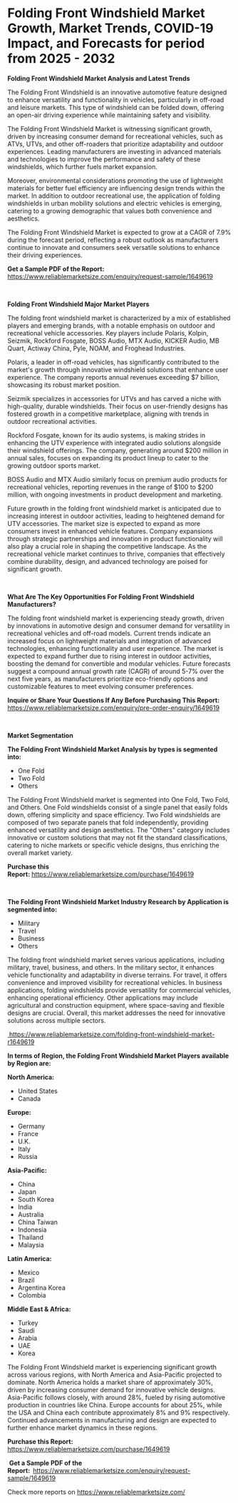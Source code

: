 <p><h1>Folding Front Windshield Market Growth, Market Trends, COVID-19 Impact, and Forecasts for period from 2025 - 2032</h1></p><p><strong>Folding Front Windshield Market Analysis and Latest Trends</strong></p>
<p><p>The Folding Front Windshield is an innovative automotive feature designed to enhance versatility and functionality in vehicles, particularly in off-road and leisure markets. This type of windshield can be folded down, offering an open-air driving experience while maintaining safety and visibility. </p><p>The Folding Front Windshield Market is witnessing significant growth, driven by increasing consumer demand for recreational vehicles, such as ATVs, UTVs, and other off-roaders that prioritize adaptability and outdoor experiences. Leading manufacturers are investing in advanced materials and technologies to improve the performance and safety of these windshields, which further fuels market expansion.</p><p>Moreover, environmental considerations promoting the use of lightweight materials for better fuel efficiency are influencing design trends within the market. In addition to outdoor recreational use, the application of folding windshields in urban mobility solutions and electric vehicles is emerging, catering to a growing demographic that values both convenience and aesthetics. </p><p>The Folding Front Windshield Market is expected to grow at a CAGR of 7.9% during the forecast period, reflecting a robust outlook as manufacturers continue to innovate and consumers seek versatile solutions to enhance their driving experiences.</p></p>
<p><strong>Get a Sample PDF of the Report:&nbsp;</strong> <a href="https://www.reliablemarketsize.com/enquiry/request-sample/1649619?utm_campaign=3199&utm_medium=2&utm_source=Github&utm_content=ia&utm_term=26032025&utm_id=folding-front-windshield">https://www.reliablemarketsize.com/enquiry/request-sample/1649619</a></p>
<p>&nbsp;</p>
<p><strong>Folding Front Windshield Major Market Players</strong></p>
<p><p>The folding front windshield market is characterized by a mix of established players and emerging brands, with a notable emphasis on outdoor and recreational vehicle accessories. Key players include Polaris, Kolpin, Seizmik, Rockford Fosgate, BOSS Audio, MTX Audio, KICKER Audio, MB Quart, Actiway China, Pyle, NOAM, and Froghead Industries. </p><p>Polaris, a leader in off-road vehicles, has significantly contributed to the market's growth through innovative windshield solutions that enhance user experience. The company reports annual revenues exceeding $7 billion, showcasing its robust market position.</p><p>Seizmik specializes in accessories for UTVs and has carved a niche with high-quality, durable windshields. Their focus on user-friendly designs has fostered growth in a competitive marketplace, aligning with trends in outdoor recreational activities.</p><p>Rockford Fosgate, known for its audio systems, is making strides in enhancing the UTV experience with integrated audio solutions alongside their windshield offerings. The company, generating around $200 million in annual sales, focuses on expanding its product lineup to cater to the growing outdoor sports market.</p><p>BOSS Audio and MTX Audio similarly focus on premium audio products for recreational vehicles, reporting revenues in the range of $100 to $200 million, with ongoing investments in product development and marketing.</p><p>Future growth in the folding front windshield market is anticipated due to increasing interest in outdoor activities, leading to heightened demand for UTV accessories. The market size is expected to expand as more consumers invest in enhanced vehicle features. Company expansions through strategic partnerships and innovation in product functionality will also play a crucial role in shaping the competitive landscape. As the recreational vehicle market continues to thrive, companies that effectively combine durability, design, and advanced technology are poised for significant growth.</p></p>
<p>&nbsp;</p>
<p><strong>What Are The Key Opportunities For Folding Front Windshield Manufacturers?</strong></p>
<p><p>The folding front windshield market is experiencing steady growth, driven by innovations in automotive design and consumer demand for versatility in recreational vehicles and off-road models. Current trends indicate an increased focus on lightweight materials and integration of advanced technologies, enhancing functionality and user experience. The market is expected to expand further due to rising interest in outdoor activities, boosting the demand for convertible and modular vehicles. Future forecasts suggest a compound annual growth rate (CAGR) of around 5-7% over the next five years, as manufacturers prioritize eco-friendly options and customizable features to meet evolving consumer preferences.</p></p>
<p><strong>Inquire or Share Your Questions If Any Before Purchasing This Report:</strong> <a href="https://www.reliablemarketsize.com/enquiry/pre-order-enquiry/1649619?utm_campaign=3199&utm_medium=2&utm_source=Github&utm_content=ia&utm_term=26032025&utm_id=folding-front-windshield">https://www.reliablemarketsize.com/enquiry/pre-order-enquiry/1649619</a></p>
<p>&nbsp;</p>
<p><strong>Market Segmentation</strong></p>
<p><strong>The Folding Front Windshield Market Analysis by types is segmented into:</strong></p>
<p><ul><li>One Fold</li><li>Two Fold</li><li>Others</li></ul></p>
<p><p>The Folding Front Windshield market is segmented into One Fold, Two Fold, and Others. One Fold windshields consist of a single panel that easily folds down, offering simplicity and space efficiency. Two Fold windshields are composed of two separate panels that fold independently, providing enhanced versatility and design aesthetics. The "Others" category includes innovative or custom solutions that may not fit the standard classifications, catering to niche markets or specific vehicle designs, thus enriching the overall market variety.</p></p>
<p><strong>Purchase this Report:&nbsp;</strong><a href="https://www.reliablemarketsize.com/purchase/1649619?utm_campaign=3199&utm_medium=2&utm_source=Github&utm_content=ia&utm_term=26032025&utm_id=folding-front-windshield">https://www.reliablemarketsize.com/purchase/1649619</a></p>
<p>&nbsp;</p>
<p><strong>The Folding Front Windshield Market Industry Research by Application is segmented into:</strong></p>
<p><ul><li>Military</li><li>Travel</li><li>Business</li><li>Others</li></ul></p>
<p><p>The folding front windshield market serves various applications, including military, travel, business, and others. In the military sector, it enhances vehicle functionality and adaptability in diverse terrains. For travel, it offers convenience and improved visibility for recreational vehicles. In business applications, folding windshields provide versatility for commercial vehicles, enhancing operational efficiency. Other applications may include agricultural and construction equipment, where space-saving and flexible designs are crucial. Overall, this market addresses the need for innovative solutions across multiple sectors.</p></p>
<p><a href="https://www.reliablemarketsize.com/folding-front-windshield-market-r1649619?utm_campaign=3199&utm_medium=2&utm_source=Github&utm_content=ia&utm_term=26032025&utm_id=folding-front-windshield">&nbsp;https://www.reliablemarketsize.com/folding-front-windshield-market-r1649619</a></p>
<p><strong>In terms of Region, the Folding Front Windshield Market Players available by Region are:</strong></p>
<p>
    <p> <strong> North America: </strong>
        <ul>
            <li>United States</li>
            <li>Canada</li>
        </ul>
        </p> 
    <p> <strong> Europe: </strong>
        <ul>
            <li>Germany</li>
            <li>France</li>
            <li>U.K.</li>
            <li>Italy</li>
            <li>Russia</li>
        </ul>
        </p> 
    <p> <strong> Asia-Pacific: </strong>
        <ul>
            <li>China</li>
            <li>Japan</li>
            <li>South Korea</li>
            <li>India</li>
            <li>Australia</li>
            <li>China Taiwan</li>
            <li>Indonesia</li>
            <li>Thailand</li>
            <li>Malaysia</li>
        </ul>
        </p> 
    <p> <strong> Latin America: </strong>
        <ul>
            <li>Mexico</li>
            <li>Brazil</li>
            <li>Argentina Korea</li>
            <li>Colombia</li>
        </ul>
        </p> 
    <p> <strong> Middle East & Africa: </strong>
        <ul>
            <li>Turkey</li>
            <li>Saudi</li>
            <li>Arabia</li>
            <li>UAE</li>
            <li>Korea</li>
        </ul>
    </p>
    </p>
<p><p>The Folding Front Windshield market is experiencing significant growth across various regions, with North America and Asia-Pacific projected to dominate. North America holds a market share of approximately 30%, driven by increasing consumer demand for innovative vehicle designs. Asia-Pacific follows closely, with around 28%, fueled by rising automotive production in countries like China. Europe accounts for about 25%, while the USA and China each contribute approximately 8% and 9% respectively. Continued advancements in manufacturing and design are expected to further enhance market dynamics in these regions.</p></p>
<p><strong>Purchase this Report: </strong><a href="https://www.reliablemarketsize.com/purchase/1649619?utm_campaign=3199&utm_medium=2&utm_source=Github&utm_content=ia&utm_term=26032025&utm_id=folding-front-windshield">https://www.reliablemarketsize.com/purchase/1649619</a></p>
<p>&nbsp;<strong>Get a Sample PDF of the Report:&nbsp;&nbsp;</strong><a href="https://www.reliablemarketsize.com/enquiry/request-sample/1649619?utm_campaign=3199&utm_medium=2&utm_source=Github&utm_content=ia&utm_term=26032025&utm_id=folding-front-windshield">https://www.reliablemarketsize.com/enquiry/request-sample/1649619</a></p>
<p><strong></strong></p>
<p>Check more reports on <a href="https://www.reliablemarketsize.com/?utm_campaign=3199&utm_medium=2&utm_source=Github&utm_content=ia&utm_term=26032025&utm_id=folding-front-windshield">https://www.reliablemarketsize.com/</a></p>